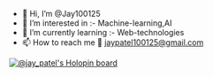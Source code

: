 - 👋 Hi, I’m @Jay100125
- 👀 I’m interested in :- Machine-learning,AI
- 🌱 I’m currently learning :- Web-technologies
- 📫 How to reach me 📧 jaypatel100125@gmail.com

<!---
Jay100125/Jay100125 is a ✨ special ✨ repository because its `README.md` (this file) appears on your GitHub profile.
You can click the Preview link to take a look at your changes.
--->
[![@jay_patel's Holopin board](https://holopin.me/jay_patel)](https://holopin.io/@jay_patel)
